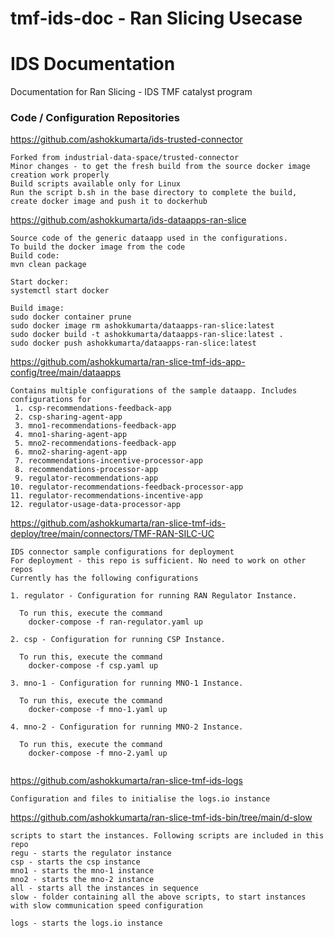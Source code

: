 # tmf-ids-doc - Ran Slicing Usecase

# IDS Documentation
Documentation for Ran Slicing - IDS TMF catalyst program

### Code / Configuration Repositories

https://github.com/ashokkumarta/ids-trusted-connector

```
Forked from industrial-data-space/trusted-connector
Minor changes - to get the fresh build from the source docker image creation work properly
Build scripts available only for Linux
Run the script b.sh in the base directory to complete the build, create docker image and push it to dockerhub
```

https://github.com/ashokkumarta/ids-dataapps-ran-slice
```
Source code of the generic dataapp used in the configurations.
To build the docker image from the code
Build code:
mvn clean package

Start docker:
systemctl start docker

Build image:
sudo docker container prune
sudo docker image rm ashokkumarta/dataapps-ran-slice:latest
sudo docker build -t ashokkumarta/dataapps-ran-slice:latest .
sudo docker push ashokkumarta/dataapps-ran-slice:latest

```

https://github.com/ashokkumarta/ran-slice-tmf-ids-app-config/tree/main/dataapps

```
Contains multiple configurations of the sample dataapp. Includes configurations for
 1. csp-recommendations-feedback-app
 2. csp-sharing-agent-app
 3. mno1-recommendations-feedback-app
 4. mno1-sharing-agent-app
 5. mno2-recommendations-feedback-app
 6. mno2-sharing-agent-app
 7. recommendations-incentive-processor-app
 8. recommendations-processor-app
 9. regulator-recommendations-app
10. regulator-recommendations-feedback-processor-app
11. regulator-recommendations-incentive-app
12. regulator-usage-data-processor-app

```

https://github.com/ashokkumarta/ran-slice-tmf-ids-deploy/tree/main/connectors/TMF-RAN-SILC-UC

```
IDS connector sample configurations for deployment
For deployment - this repo is sufficient. No need to work on other repos
Currently has the following configurations

1. regulator - Configuration for running RAN Regulator Instance.

  To run this, execute the command 
    docker-compose -f ran-regulator.yaml up

2. csp - Configuration for running CSP Instance.

  To run this, execute the command 
    docker-compose -f csp.yaml up
    
3. mno-1 - Configuration for running MNO-1 Instance.

  To run this, execute the command 
    docker-compose -f mno-1.yaml up
    
4. mno-2 - Configuration for running MNO-2 Instance.

  To run this, execute the command 
    docker-compose -f mno-2.yaml up
    
```

https://github.com/ashokkumarta/ran-slice-tmf-ids-logs
```
Configuration and files to initialise the logs.io instance

```

https://github.com/ashokkumarta/ran-slice-tmf-ids-bin/tree/main/d-slow

```
scripts to start the instances. Following scripts are included in this repo
regu - starts the regulator instance
csp - starts the csp instance 
mno1 - starts the mno-1 instance
mno2 - starts the mno-2 instance
all - starts all the instances in sequence
slow - folder containing all the above scripts, to start instances with slow communication speed configuration

logs - starts the logs.io instance

```
